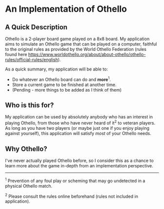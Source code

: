 # An Implementation of Othello

## A Quick Description

Othello is a 2-player board game played on a 8x8 board. My application aims to simulate an Othello game that can be 
played on a computer, faithful to the original rules as provided by the World Othello Federation
(rules found here https://www.worldothello.org/about/about-othello/othello-rules/official-rules/english).

As a quick summary, my application will be able to: 
* Do whatever an Othello board can do and **more**<sup>1</sup>.
* Store a current game to be finished at another time.
* (Pending - more things to be added as I think of them)

## Who is this for?
My application can be used by absolutely anybody who has an interest in playing Othello, from those who have never 
heard of it<sup>2</sup> to veteran players. As long as you have two players (or maybe just one if you enjoy playing
against yourself), this application will satisfy *most* of your Othello needs.

## Why Othello?
I've never actually played Othello before, so I consider this as a chance to learn more about the game in-depth from
an implementation perspective.

---
<sup>1</sup> Prevention of any foul play or scheming that may go undetected in 
a physical Othello match.

<sup>2</sup> Please consult the rules online beforehand (rules not included in application).